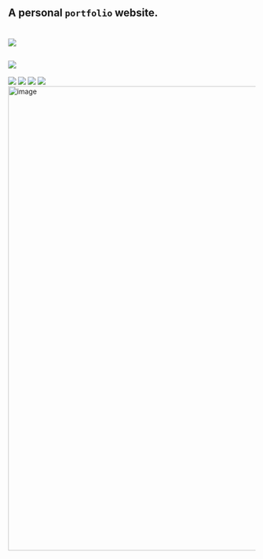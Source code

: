 ## A personal `portfolio` website.
# <a href="https://devutkarshdixit.github.io"><img src="https://img.shields.io/github/deployments/devutkarshdixit/devutkarshdixit.github.io/github-pages?style=for-the-badge"></a>
## <a href="https://devutkarshdixit.github.io/Utkarsh_Dixit-Resume.pdf"><img src="https://img.shields.io/badge/Click here to-View Resume-brightgreen?style=for-the-badge"></a>
![](https://img.shields.io/github/commit-activity/m/devutkarshdixit/devutkarshdixit.github.io?style=for-the-badge)
![](https://img.shields.io/github/last-commit/devutkarshdixit/devutkarshdixit.github.io?style=for-the-badge)
<a href="https://devutkarshdixit.github.io/"><img src="https://img.shields.io/website?down_color=red&down_message=INACTIVE&label=PORTFOLIO&style=for-the-badge&up_message=Active&url=https%3A%2F%2Fdevutkarshdixit.github.io"></a>
![](https://img.shields.io/github/languages/count/devutkarshdixit/devutkarshdixit.github.io?style=for-the-badge)
<a href="https://devutkarshdixit.github.io"><img width="945" alt="image" src="https://user-images.githubusercontent.com/88888678/182520827-72a89891-dd07-4792-ad89-685422683db4.png"></a>
